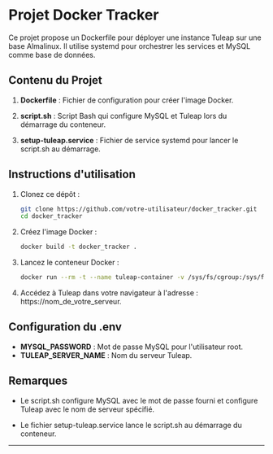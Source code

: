 # Projet Docker Tracker

Ce projet propose un Dockerfile pour déployer une instance Tuleap sur une base Almalinux. Il utilise systemd pour orchestrer les services et MySQL comme base de données.

## Contenu du Projet

1. **Dockerfile** : Fichier de configuration pour créer l'image Docker.

2. **script.sh** : Script Bash qui configure MySQL et Tuleap lors du démarrage du conteneur.

3. **setup-tuleap.service** : Fichier de service systemd pour lancer le script.sh au démarrage.

## Instructions d'utilisation

1. Clonez ce dépôt :
    ```bash
    git clone https://github.com/votre-utilisateur/docker_tracker.git
    cd docker_tracker
    ```

2. Créez l'image Docker :
    ```bash
    docker build -t docker_tracker .
    ```

3. Lancez le conteneur Docker :
    ```bash
    docker run --rm -t --name tuleap-container -v /sys/fs/cgroup:/sys/fs/cgroup:rw -v ./.env:/root/.env:ro --cap-add=sys_nice --mount type=tmpfs,destination=/run docker_tracker
    ```

4. Accédez à Tuleap dans votre navigateur à l'adresse : https://nom_de_votre_serveur.

## Configuration du .env

- **MYSQL_PASSWORD** : Mot de passe MySQL pour l'utilisateur root.
- **TULEAP_SERVER_NAME** : Nom du serveur Tuleap.

## Remarques

- Le script.sh configure MySQL avec le mot de passe fourni et configure Tuleap avec le nom de serveur spécifié.

- Le fichier setup-tuleap.service lance le script.sh au démarrage du conteneur.

---



